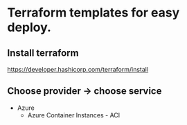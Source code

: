 # Terraform templates for easy deploy.



## Install terraform

 https://developer.hashicorp.com/terraform/install


## Choose provider -> choose service

- Azure
    - Azure Container Instances - ACI